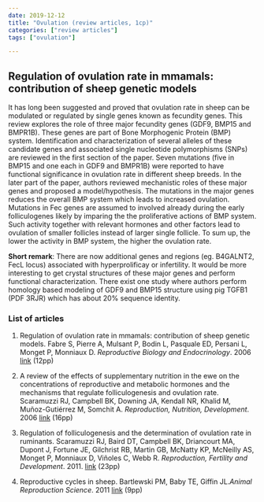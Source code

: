 ```yaml
---
date: 2019-12-12
title: "Ovulation (review articles, 1cp)"
categories: ["review articles"]
tags: ["ovulation"]

---
```


## Regulation of ovulation rate in mmamals: contribution of sheep genetic models
It has long been suggested and proved that ovulation rate in sheep can be modulated or regulated by single genes known as fecundity genes. This review explores the role of three major fecundity genes (GDF9, BMP15 and BMPR1B). These genes are part of Bone Morphogenic Protein (BMP) system. Identification and characterization of several alleles of these candidate genes and associated single nucleotide polymorphisms (SNPs) are reviewed in the first section of the paper. Seven mutations (five in BMP15 and one each in GDF9 and BMPR1B) were reported to have functional significance in ovulation rate in different sheep breeds. In the later part of the paper, authors reviewed mechanistic roles of these major genes and proposed a model/hypothesis. The mutations in the major genes reduces the overall BMP system which leads to increased ovulation. Mutations in Fec genes are assumed to involved already during the early folliculogenes likely by imparing the the proliferative actions of BMP system. Such activity together with relevant hormones and other factors lead to ovulation of smaller follicles instead of larger single follicle. To sum up, the lower the activity in BMP system, the higher the ovulation rate.

**Short remark**: There are now additional genes and regions (eg. B4GALNT2, FecL locus) associated with hyperprolificay or infertility. It would be more interesting to get crystal structures of these major genes and perform functional characterization. There exist one study where authors perform homology based modeling of GDF9 and BMP15 structure using pig TGFB1 (PDF 3RJR) which has about 20% sequence identity.  

### List of articles
1. Regulation of ovulation rate in mmamals: contribution of sheep genetic models. Fabre S, Pierre A, Mulsant P, Bodin L, Pasquale ED, Persani L, Monget P, Monniaux D. *Reproductive Biology and Endocrinology*. 2006 [link](https://rbej.biomedcentral.com/articles/10.1186/1477-7827-4-20) (12pp)

2. A review of the effects of supplementary nutrition in the ewe on the concentrations of reproductive and metabolic hormones and the mechanisms that regulate folliculogenesis and ovulation rate. Scaramuzzi RJ, Campbell BK, Downing JA, Kendall NR, Khalid M, Muñoz-Gutiérrez M, Somchit A. *Reproduction, Nutrition, Development*. 2006 [link](https://rnd.edpsciences.org/articles/rnd/abs/2006/05/r6402/r6402.html) (16pp)



3. Regulation of folliculogenesis and the determination of ovulation rate in ruminants. Scaramuzzi RJ, Baird DT, Campbell BK, Driancourt MA, Dupont J, Fortune JE, Gilchrist RB, Martin GB, McNatty KP, McNeilly AS, Monget P, Monniaux D, Viñoles C, Webb R. *Reproduction, Fertility and Development*. 2011. [link](https://www.publish.csiro.au/RD/RD09161) (23pp)



4. Reproductive cycles in sheep. Bartlewski PM, Baby TE, Giffin JL.*Animal Reproduction Science*. 2011 [link](https://www.sciencedirect.com/science/article/abs/pii/S0378432011000649?via%3Dihub) (9pp)

